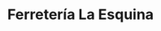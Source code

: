 ---
title: "Ferretería La Esquina"
url: /san-ignacio-guazu/ferreteria-la-esquina/
shop: hardware
---